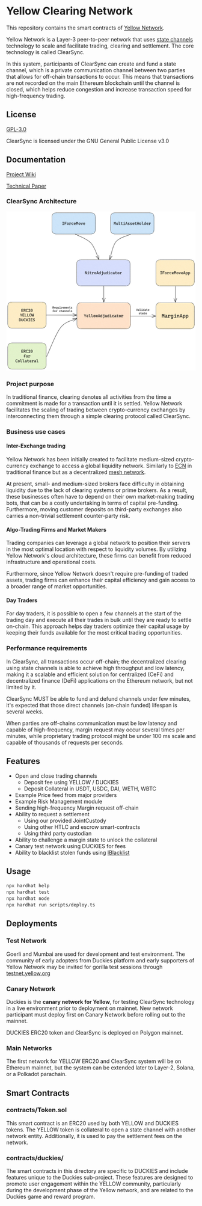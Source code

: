 # Yellow Clearing Network

This repository contains the smart contracts of [Yellow Network](https://www.yellow.org).

Yellow Network is a Layer-3 peer-to-peer network that uses [state channels](https://statechannels.org/) technology to scale and facilitate trading, clearing and settlement. The core technology is called ClearSync.

In this system, participants of ClearSync can create and fund a state channel, which is a private communication channel between two parties that allows for off-chain transactions to occur. This means that transactions are not recorded on the main Ethereum blockchain until the channel is closed, which helps reduce congestion and increase transaction speed for high-frequency trading.

## License

[GPL-3.0](https://spdx.org/licenses/GPL-3.0-or-later.html)

ClearSync is licensed under the GNU General Public License v3.0

## Documentation

[Project Wiki](https://docs.yellow.org)

[Technical Paper](docs/whitepaper.md)

### ClearSync Architecture

![contract architecture](docs/media/architecture.png)

### Project purpose

In traditional finance, clearing denotes all activities from the time a commitment is made for a transaction until it is settled. Yellow Network facilitates the scaling of trading between crypto-currency exchanges by interconnecting them through a simple clearing protocol called ClearSync.

### Business use cases

#### Inter-Exchange trading

Yellow Network has been initially created to facilitate medium-sized crypto-currency exchange to access a global liquidity network. Similarly to [ECN](https://en.wikipedia.org/wiki/Electronic_communication_network) in traditional finance but as a decentralized [mesh network](https://en.wikipedia.org/wiki/Mesh_networking).

At present, small- and medium-sized brokers face difficulty in obtaining liquidity due to the lack of clearing systems or prime brokers. As a result, these businesses often have to depend on their own market-making trading bots, that can be a costly undertaking in terms of capital pre-funding. Furthermore, moving customer deposits on third-party exchanges also carries a non-trivial settlement counter-party risk.

#### Algo-Trading Firms and Market Makers

Trading companies can leverage a global network to position their servers in the most optimal location with respect to liquidity volumes. By utilizing Yellow Network's cloud architecture, these firms can benefit from reduced infrastructure and operational costs.

Furthermore, since Yellow Network doesn't require pre-funding of traded assets, trading firms can enhance their capital efficiency and gain access to a broader range of market opportunities.

#### Day Traders

For day traders, it is possible to open a few channels at the start of the trading day and execute all their trades in bulk until they are ready to settle on-chain. This approach helps day traders optimize their capital usage by keeping their funds available for the most critical trading opportunities.

### Performance requirements

In ClearSync, all transactions occur off-chain; the decentralized clearing using state channels is able to achieve high throughput and low latency, making it a scalable and efficient solution for centralized (CeFi) and decentralized finance (DeFi) applications on the Ethereum network, but not limited by it.

ClearSync MUST be able to fund and defund channels under few minutes, it's expected that those direct channels (on-chain funded) lifespan is several weeks.

When parties are off-chains communication must be low latency and capable of high-frequency, margin request may occur several times per minutes, while proprietary trading protocol might be under 100 ms scale and capable of thousands of requests per seconds.

## Features

- Open and close trading channels
  - Deposit fee using YELLOW / DUCKIES
  - Deposit Collateral in USDT, USDC, DAI, WETH, WBTC
- Example Price feed from major providers
- Example Risk Management module
- Sending high-frequency Margin request off-chain
- Ability to request a settlement
  - Using our provided JointCustody
  - Using other HTLC and escrow smart-contracts
  - Using third party custodian
- Ability to challenge a margin state to unlock the collateral
- Canary test network using DUCKIES for fees
- Ability to blacklist stolen funds using [IBlacklist](docs/interfaces/IBlacklist.md)

## Usage

```bash
npx hardhat help
npx hardhat test
npx hardhat node
npx hardhat run scripts/deploy.ts
```

## Deployments

### Test Network

Goerli and Mumbai are used for development and test environment. The community of early adopters from Duckies platform and early supporters of Yellow Network may be invited for gorilla test sessions through [testnet.yellow.org](testnet.yellow.org)

### Canary Network

Duckies is the **canary network for Yellow**, for testing ClearSync technology in a live environment prior to deployment on mainnet. New network participant must deploy first on Canary Network before rolling out to the mainnet.

DUCKIES ERC20 token and ClearSync is deployed on Polygon mainnet.

### Main Networks

The first network for YELLOW ERC20 and ClearSync system will be on Ethereum mainnet, but the system can be extended later to Layer-2, Solana, or a Polkadot parachain.

## Smart Contracts

### contracts/Token.sol

This smart contract is an ERC20 used by both YELLOW and DUCKIES tokens. The YELLOW token is collateral to open a state channel with another network entity. Additionally, it is used to pay the settlement fees on the network.

### contracts/duckies/

The smart contracts in this directory are specific to DUCKIES and include features unique to the Duckies sub-project. These features are designed to promote user engagement within the YELLOW community, particularly during the development phase of the Yellow network, and are related to the Duckies game and reward program.
